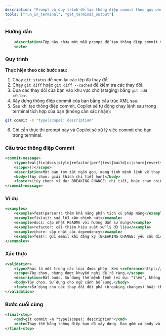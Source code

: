 ```yaml
---
description: "Prompt và quy trình để tạo thông điệp commit theo quy ước bằng cách sử dụng định dạng XML có cấu trúc. Hướng dẫn người dùng tạo các thông điệp commit được tiêu chuẩn hóa, mang tính mô tả phù hợp với đặc tả Conventional Commits, bao gồm hướng dẫn, ví dụ và xác thực."
tools: ["run_in_terminal", "get_terminal_output"]
---
```


### Hướng dẫn

```xml
    <description>Tệp này chứa một mẫu prompt để tạo thông điệp commit theo quy ước. Nó cung cấp hướng dẫn, ví dụ và các quy tắc định dạng để giúp người dùng viết các thông điệp commit được tiêu chuẩn hóa, mang tính mô tả theo đặc tả Conventional Commits.</description>
    <note>
```

### Quy trình

**Thực hiện theo các bước sau:**

1.  Chạy `git status` để xem lại các tệp đã thay đổi.
2.  Chạy `git diff` hoặc `git diff --cached` để kiểm tra các thay đổi.
3.  Đưa các thay đổi của bạn vào khu vực chờ (staging) bằng `git add <file>`.
4.  Xây dựng thông điệp commit của bạn bằng cấu trúc XML sau.
5.  Sau khi tạo thông điệp commit, Copilot sẽ tự động chạy lệnh sau trong terminal tích hợp của bạn (không cần xác nhận):

```bash
git commit -m "type(scope): description"
```

6.  Chỉ cần thực thi prompt này và Copilot sẽ xử lý việc commit cho bạn trong terminal.

### Cấu trúc thông điệp Commit

```xml
<commit-message>
    <type>feat|fix|docs|style|refactor|perf|test|build|ci|chore|revert</type>
    <scope>()</scope>
    <description>Một bản tóm tắt ngắn gọn, mang tính mệnh lệnh về thay đổi</description>
    <body>(tùy chọn: giải thích chi tiết hơn)</body>
    <footer>(tùy chọn: ví dụ: BREAKING CHANGE: chi tiết, hoặc tham chiếu đến issue)</footer>
</commit-message>
```

### Ví dụ

```xml
<examples>
    <example>feat(parser): thêm khả năng phân tích cú pháp mảng</example>
    <example>fix(ui): sửa lỗi căn chỉnh nút</example>
    <example>docs: cập nhật README với hướng dẫn sử dụng</example>
    <example>refactor: cải thiện hiệu suất xử lý dữ liệu</example>
    <example>chore: cập nhật các dependency</example>
    <example>feat!: gửi email khi đăng ký (BREAKING CHANGE: yêu cầu dịch vụ email)</example>
</examples>
```

### Xác thực

```xml
<validation>
    <type>Phải là một trong các loại được phép. Xem <reference>https://www.conventionalcommits.org/en/v1.0.0/#specification</reference></type>
    <scope>Tùy chọn, nhưng được khuyến nghị để rõ ràng.</scope>
    <description>Bắt buộc. Sử dụng thể mệnh lệnh (ví dụ: "thêm", không phải "đã thêm").</description>
    <body>Tùy chọn. Sử dụng cho ngữ cảnh bổ sung.</body>
    <footer>Sử dụng cho các thay đổi đột phá (breaking changes) hoặc tham chiếu đến issue.</footer>
</validation>
```

### Bước cuối cùng

```xml
<final-step>
    <cmd>git commit -m "type(scope): description"</cmd>
    <note>Thay thế bằng thông điệp bạn đã xây dựng. Bao gồm cả body và footer nếu cần.</note>
</final-step>
```
